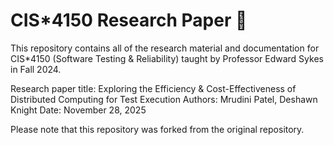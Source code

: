 # CIS*4150 Research Paper 📖

This repository contains all of the research material and documentation for CIS*4150 (Software Testing & Reliability) taught by Professor Edward Sykes in Fall 2024. 

Research paper title: Exploring the Efficiency & Cost-Effectiveness of Distributed Computing for Test Execution
Authors: Mrudini Patel, Deshawn Knight
Date: November 28, 2025

Please note that this repository was forked from the original repository.
